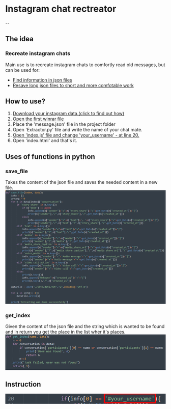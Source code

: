 # Instagram chat rectreator
--
## The idea
### Recreate instagram chats
Main use is to recreate instagram chats to comfortly read old messages, 
but can be used for:
* [Find information in json files](#get_index)
* [Resave long json files to short and more comfotable work](#save_file)

## How to use?
1. [Download your instagram data.(click to find out how)](https://help.instagram.com/181231772500920)
2. [Open the first winrar file](https://www.win-rar.com/download.html?&L=0)
3. Place the 'message.json' file in the project folder
4. Open 'Extractor.py' file and write the name of your chat mate.
5. [Open 'index.js' file and change 'your_username' - at line 20.](#Instruction)
6. Open 'index.html' and that's it.

## Uses of functions in python
### save_file
Takes the content of the json file and saves the needed content in a new file.
![save_info](img/save_info.png)
### get_index
Given the content of the json file and the string which is wanted to be found and in return you get the place in the list wher it's places.
![find_index.png](img/find_index.png)

## Instruction
![js change](img/change.png)
